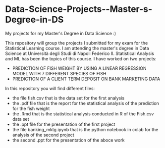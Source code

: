 # Data-Science-Projects--Master-s-Degree-in-DS
My projects for my Master's Degree in Data Science :) 

This repository will group the projects I submitted for my exam for the Statistical Learning course. I am attending the master's degree in Data Science at Università degli Studi di Napoli Federico II. 
Statistical Analysis and ML has been the topics of this course.
I have worked on two projects:
- PREDICTION OF FISH WEIGHT BY USING A LINEAR REGRESSION MODEL WITH 7 DIFFERENT SPECIES OF FISH 
- PREDICTION OF A CLIENT TERM DEPOSIT ON BANK MARKETING DATA

In this repository you will find different files:
- the file fish.csv that is the data set for the first analysis
- the .pdf file that is the report for the statistical analysis of the prediction for the fish weight
- the .Rmd that is the statistical analysis conducted in R of the Fish.csv data set
- the .ppt file for the presentation of the first project 
- the file banking_mktg.ipynb that is the python notebook in colab for the analysis of the second project
- the second .ppt for the presentation of the aboce work

